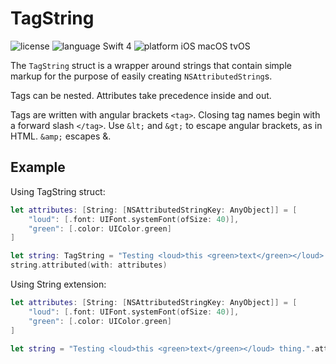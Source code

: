 # TagString

![license](https://img.shields.io/badge/license-MIT-blue.svg) ![language Swift 4](https://img.shields.io/badge/language-Swift%204-orange.svg) ![platform iOS macOS tvOS](https://img.shields.io/badge/platform-iOS%20%7C%20tvOS%20%7C%20macOS-lightgrey.svg)

The `TagString` struct is a wrapper around strings that contain simple markup for the purpose of easily creating `NSAttributedString`s.

Tags can be nested. Attributes take precedence inside and out.

Tags are written with angular brackets `<tag>`. Closing tag names begin with a forward slash `</tag>`. Use `&lt;` and `&gt;` to escape angular brackets, as in HTML. `&amp;` escapes &.

## Example

Using TagString struct:

```Swift
let attributes: [String: [NSAttributedStringKey: AnyObject]] = [
    "loud": [.font: UIFont.systemFont(ofSize: 40)],
    "green": [.color: UIColor.green]
]

let string: TagString = "Testing <loud>this <green>text</green></loud> thing."
string.attributed(with: attributes)
```

Using String extension:

```Swift
let attributes: [String: [NSAttributedStringKey: AnyObject]] = [
    "loud": [.font: UIFont.systemFont(ofSize: 40)],
    "green": [.color: UIColor.green]
]

let string = "Testing <loud>this <green>text</green></loud> thing.".attributed(with: attributes)
```
